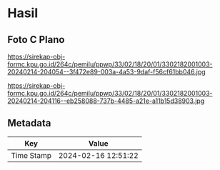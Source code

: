# Hasil

## Foto C Plano

https://sirekap-obj-formc.kpu.go.id/264c/pemilu/ppwp/33/02/18/20/01/3302182001003-20240214-204054--3f472e89-003a-4a53-9daf-f56cf61bb046.jpg

https://sirekap-obj-formc.kpu.go.id/264c/pemilu/ppwp/33/02/18/20/01/3302182001003-20240214-204116--eb258088-737b-4485-a21e-a11b15d38903.jpg


## Metadata

| Key        | Value               |
| ---------- | ------------------- |
| Time Stamp | 2024-02-16 12:51:22 |



